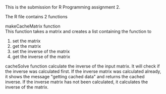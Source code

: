 This is the submission for R Programming assignment 2.

The R file contains 2 functions

makeCacheMatrix function  
This function takes a matrix and creates a list containing the function to
1. set the matrix
2. get the matrix
3. set the inverse of the matrix
4. get the inverse of the matrix

cacheSolve function calculate the inverse of the input matrix.
It will check if the inverse was calculated first. 
If the inverse matrix was calculated already, it shows the message "getting cached data" and returns the cached inverse.
If the inverse matrix has not been calculated, it calculates the inverse of the matrix.
